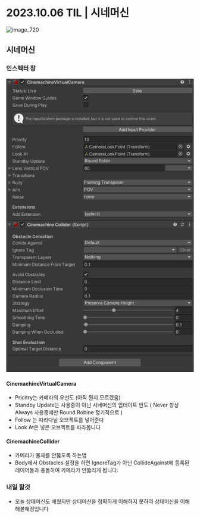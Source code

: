 # 2023.10.06 TIL | 시네머신

![image_720](https://github.com/KimMaYa1/NBC/assets/141565207/e84deae9-27a9-4728-a617-7bc512f9d10b)


## 시네머신

### 인스펙터 창
![Alt text](image.png)
#### CinemachineVirtualCamera
- Prioitry는 카메라의 우선도 (아직 뭔지 모르겠음)
- Standby Update는 사용중이 아닌 시네머신의 업데이트 빈도
( Never 항상 Always 사용중에만 Round Robine 정기적으로 )
- Follow 는 따라다닐 오브젝트를 넣어준다
- Look At은 넣은 오브젝트를 바라봅니다

#### CinemachineCollider
- 카메라가 물체를 안뚫도록 하는법
- Body에서 Obstacles 설정을 하면 IgnoreTag가 아닌 CollideAgainst에 등록된 레이어들과 충돌하여 카메라가 안뚫리게 됩니다.

### 내일 할것

- 오늘 상태머신도 배웠지만 상태머신을 정확하게 이해하지 못하여 상태머신을 이해해볼예정입니다